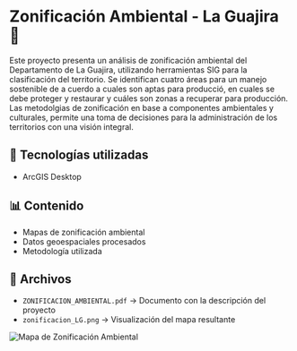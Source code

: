 # Zonificación Ambiental - La Guajira 🌿

Este proyecto presenta un análisis de zonificación ambiental del Departamento de La Guajira, utilizando herramientas SIG para la clasificación del territorio. Se identifican cuatro áreas para un manejo sostenible de a cuerdo a cuales son aptas para producció, en cuales se debe proteger y restaurar y cuáles son zonas a recuperar para producción. Las metodolgias de zonificación en base a componentes ambientales y culturales, permite una toma de decisiones para la administración de los territorios con una visión integral.

## 📌 Tecnologías utilizadas
- ArcGIS Desktop

## 📊 Contenido
- Mapas de zonificación ambiental
- Datos geoespaciales procesados
- Metodología utilizada

## 📂 Archivos
- `ZONIFICACION_AMBIENTAL.pdf` → Documento con la descripción del proyecto
- `zonificacion_LG.png` → Visualización del mapa resultante
  
![Mapa de Zonificación Ambiental](LaGuajira_ZonAmb/zonificacion%LG.jpg)
